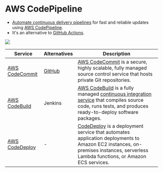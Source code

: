# AWS CodePipeline
- [Automate continuous delivery pipelines](../../13_DevOps/CI&CD/Readme.md) for fast and reliable updates using [AWS CodePipeline](https://aws.amazon.com/codepipeline/).
- It's an alternative to [GitHub Actions](https://github.com/features/actions).

![](https://k21academy.com/wp-content/uploads/2021/03/php-project-release-pipeline-1536x758.png)

| Service                                                                                | Alternatives                  | Description                                                                                                                                                                                                                                                   |
|----------------------------------------------------------------------------------------|-------------------------------|---------------------------------------------------------------------------------------------------------------------------------------------------------------------------------------------------------------------------------------------------------------|
| [AWS CodeCommit](https://aws.amazon.com/codecommit/)                                   | [GitHub](https://github.com/) | [AWS CodeCommit](https://aws.amazon.com/codecommit/) is a secure, highly scalable, fully managed source control service that hosts private Git repositories.                                                                                                  |
| [AWS CodeBuild](https://aws.amazon.com/codebuild/)                                     | Jenkins                       | [AWS CodeBuild](https://aws.amazon.com/codebuild/) is a fully managed [continuous integration service](../../13_DevOps/CI&CD/Readme.md) that compiles source code, runs tests, and produces ready-to-deploy software packages. |
| [AWS CodeDeploy](https://docs.aws.amazon.com/codedeploy/latest/userguide/welcome.html) | -                             | [CodeDeploy](https://docs.aws.amazon.com/codedeploy/latest/userguide/welcome.html) is a deployment service that automates application deployments to Amazon EC2 instances, on-premises instances, serverless Lambda functions, or Amazon ECS services.        |
 